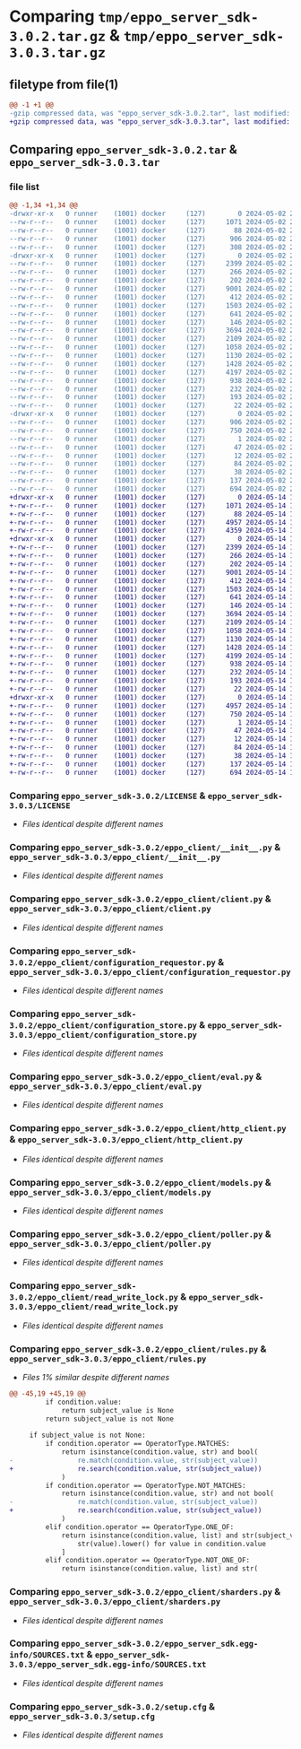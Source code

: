 # Comparing `tmp/eppo_server_sdk-3.0.2.tar.gz` & `tmp/eppo_server_sdk-3.0.3.tar.gz`

## filetype from file(1)

```diff
@@ -1 +1 @@
-gzip compressed data, was "eppo_server_sdk-3.0.2.tar", last modified: Thu May  2 23:36:50 2024, max compression
+gzip compressed data, was "eppo_server_sdk-3.0.3.tar", last modified: Tue May 14 16:43:09 2024, max compression
```

## Comparing `eppo_server_sdk-3.0.2.tar` & `eppo_server_sdk-3.0.3.tar`

### file list

```diff
@@ -1,34 +1,34 @@
-drwxr-xr-x   0 runner    (1001) docker     (127)        0 2024-05-02 23:36:50.567749 eppo_server_sdk-3.0.2/
--rw-r--r--   0 runner    (1001) docker     (127)     1071 2024-05-02 23:36:46.000000 eppo_server_sdk-3.0.2/LICENSE
--rw-r--r--   0 runner    (1001) docker     (127)       88 2024-05-02 23:36:46.000000 eppo_server_sdk-3.0.2/MANIFEST.in
--rw-r--r--   0 runner    (1001) docker     (127)      906 2024-05-02 23:36:50.567749 eppo_server_sdk-3.0.2/PKG-INFO
--rw-r--r--   0 runner    (1001) docker     (127)      308 2024-05-02 23:36:46.000000 eppo_server_sdk-3.0.2/README.md
-drwxr-xr-x   0 runner    (1001) docker     (127)        0 2024-05-02 23:36:50.567749 eppo_server_sdk-3.0.2/eppo_client/
--rw-r--r--   0 runner    (1001) docker     (127)     2399 2024-05-02 23:36:46.000000 eppo_server_sdk-3.0.2/eppo_client/__init__.py
--rw-r--r--   0 runner    (1001) docker     (127)      266 2024-05-02 23:36:46.000000 eppo_server_sdk-3.0.2/eppo_client/assignment_logger.py
--rw-r--r--   0 runner    (1001) docker     (127)      202 2024-05-02 23:36:46.000000 eppo_server_sdk-3.0.2/eppo_client/base_model.py
--rw-r--r--   0 runner    (1001) docker     (127)     9001 2024-05-02 23:36:46.000000 eppo_server_sdk-3.0.2/eppo_client/client.py
--rw-r--r--   0 runner    (1001) docker     (127)      412 2024-05-02 23:36:46.000000 eppo_server_sdk-3.0.2/eppo_client/config.py
--rw-r--r--   0 runner    (1001) docker     (127)     1503 2024-05-02 23:36:46.000000 eppo_server_sdk-3.0.2/eppo_client/configuration_requestor.py
--rw-r--r--   0 runner    (1001) docker     (127)      641 2024-05-02 23:36:46.000000 eppo_server_sdk-3.0.2/eppo_client/configuration_store.py
--rw-r--r--   0 runner    (1001) docker     (127)      146 2024-05-02 23:36:46.000000 eppo_server_sdk-3.0.2/eppo_client/constants.py
--rw-r--r--   0 runner    (1001) docker     (127)     3694 2024-05-02 23:36:46.000000 eppo_server_sdk-3.0.2/eppo_client/eval.py
--rw-r--r--   0 runner    (1001) docker     (127)     2109 2024-05-02 23:36:46.000000 eppo_server_sdk-3.0.2/eppo_client/http_client.py
--rw-r--r--   0 runner    (1001) docker     (127)     1058 2024-05-02 23:36:46.000000 eppo_server_sdk-3.0.2/eppo_client/models.py
--rw-r--r--   0 runner    (1001) docker     (127)     1130 2024-05-02 23:36:46.000000 eppo_server_sdk-3.0.2/eppo_client/poller.py
--rw-r--r--   0 runner    (1001) docker     (127)     1428 2024-05-02 23:36:46.000000 eppo_server_sdk-3.0.2/eppo_client/read_write_lock.py
--rw-r--r--   0 runner    (1001) docker     (127)     4197 2024-05-02 23:36:46.000000 eppo_server_sdk-3.0.2/eppo_client/rules.py
--rw-r--r--   0 runner    (1001) docker     (127)      938 2024-05-02 23:36:46.000000 eppo_server_sdk-3.0.2/eppo_client/sharders.py
--rw-r--r--   0 runner    (1001) docker     (127)      232 2024-05-02 23:36:46.000000 eppo_server_sdk-3.0.2/eppo_client/types.py
--rw-r--r--   0 runner    (1001) docker     (127)      193 2024-05-02 23:36:46.000000 eppo_server_sdk-3.0.2/eppo_client/validation.py
--rw-r--r--   0 runner    (1001) docker     (127)       22 2024-05-02 23:36:46.000000 eppo_server_sdk-3.0.2/eppo_client/version.py
-drwxr-xr-x   0 runner    (1001) docker     (127)        0 2024-05-02 23:36:50.567749 eppo_server_sdk-3.0.2/eppo_server_sdk.egg-info/
--rw-r--r--   0 runner    (1001) docker     (127)      906 2024-05-02 23:36:50.000000 eppo_server_sdk-3.0.2/eppo_server_sdk.egg-info/PKG-INFO
--rw-r--r--   0 runner    (1001) docker     (127)      750 2024-05-02 23:36:50.000000 eppo_server_sdk-3.0.2/eppo_server_sdk.egg-info/SOURCES.txt
--rw-r--r--   0 runner    (1001) docker     (127)        1 2024-05-02 23:36:50.000000 eppo_server_sdk-3.0.2/eppo_server_sdk.egg-info/dependency_links.txt
--rw-r--r--   0 runner    (1001) docker     (127)       47 2024-05-02 23:36:50.000000 eppo_server_sdk-3.0.2/eppo_server_sdk.egg-info/requires.txt
--rw-r--r--   0 runner    (1001) docker     (127)       12 2024-05-02 23:36:50.000000 eppo_server_sdk-3.0.2/eppo_server_sdk.egg-info/top_level.txt
--rw-r--r--   0 runner    (1001) docker     (127)       84 2024-05-02 23:36:46.000000 eppo_server_sdk-3.0.2/pyproject.toml
--rw-r--r--   0 runner    (1001) docker     (127)       38 2024-05-02 23:36:46.000000 eppo_server_sdk-3.0.2/requirements-test.txt
--rw-r--r--   0 runner    (1001) docker     (127)      137 2024-05-02 23:36:46.000000 eppo_server_sdk-3.0.2/requirements.txt
--rw-r--r--   0 runner    (1001) docker     (127)      694 2024-05-02 23:36:50.571749 eppo_server_sdk-3.0.2/setup.cfg
+drwxr-xr-x   0 runner    (1001) docker     (127)        0 2024-05-14 16:43:09.919875 eppo_server_sdk-3.0.3/
+-rw-r--r--   0 runner    (1001) docker     (127)     1071 2024-05-14 16:43:06.000000 eppo_server_sdk-3.0.3/LICENSE
+-rw-r--r--   0 runner    (1001) docker     (127)       88 2024-05-14 16:43:06.000000 eppo_server_sdk-3.0.3/MANIFEST.in
+-rw-r--r--   0 runner    (1001) docker     (127)     4957 2024-05-14 16:43:09.919875 eppo_server_sdk-3.0.3/PKG-INFO
+-rw-r--r--   0 runner    (1001) docker     (127)     4359 2024-05-14 16:43:06.000000 eppo_server_sdk-3.0.3/README.md
+drwxr-xr-x   0 runner    (1001) docker     (127)        0 2024-05-14 16:43:09.919875 eppo_server_sdk-3.0.3/eppo_client/
+-rw-r--r--   0 runner    (1001) docker     (127)     2399 2024-05-14 16:43:06.000000 eppo_server_sdk-3.0.3/eppo_client/__init__.py
+-rw-r--r--   0 runner    (1001) docker     (127)      266 2024-05-14 16:43:06.000000 eppo_server_sdk-3.0.3/eppo_client/assignment_logger.py
+-rw-r--r--   0 runner    (1001) docker     (127)      202 2024-05-14 16:43:06.000000 eppo_server_sdk-3.0.3/eppo_client/base_model.py
+-rw-r--r--   0 runner    (1001) docker     (127)     9001 2024-05-14 16:43:06.000000 eppo_server_sdk-3.0.3/eppo_client/client.py
+-rw-r--r--   0 runner    (1001) docker     (127)      412 2024-05-14 16:43:06.000000 eppo_server_sdk-3.0.3/eppo_client/config.py
+-rw-r--r--   0 runner    (1001) docker     (127)     1503 2024-05-14 16:43:06.000000 eppo_server_sdk-3.0.3/eppo_client/configuration_requestor.py
+-rw-r--r--   0 runner    (1001) docker     (127)      641 2024-05-14 16:43:06.000000 eppo_server_sdk-3.0.3/eppo_client/configuration_store.py
+-rw-r--r--   0 runner    (1001) docker     (127)      146 2024-05-14 16:43:06.000000 eppo_server_sdk-3.0.3/eppo_client/constants.py
+-rw-r--r--   0 runner    (1001) docker     (127)     3694 2024-05-14 16:43:06.000000 eppo_server_sdk-3.0.3/eppo_client/eval.py
+-rw-r--r--   0 runner    (1001) docker     (127)     2109 2024-05-14 16:43:06.000000 eppo_server_sdk-3.0.3/eppo_client/http_client.py
+-rw-r--r--   0 runner    (1001) docker     (127)     1058 2024-05-14 16:43:06.000000 eppo_server_sdk-3.0.3/eppo_client/models.py
+-rw-r--r--   0 runner    (1001) docker     (127)     1130 2024-05-14 16:43:06.000000 eppo_server_sdk-3.0.3/eppo_client/poller.py
+-rw-r--r--   0 runner    (1001) docker     (127)     1428 2024-05-14 16:43:06.000000 eppo_server_sdk-3.0.3/eppo_client/read_write_lock.py
+-rw-r--r--   0 runner    (1001) docker     (127)     4199 2024-05-14 16:43:06.000000 eppo_server_sdk-3.0.3/eppo_client/rules.py
+-rw-r--r--   0 runner    (1001) docker     (127)      938 2024-05-14 16:43:06.000000 eppo_server_sdk-3.0.3/eppo_client/sharders.py
+-rw-r--r--   0 runner    (1001) docker     (127)      232 2024-05-14 16:43:06.000000 eppo_server_sdk-3.0.3/eppo_client/types.py
+-rw-r--r--   0 runner    (1001) docker     (127)      193 2024-05-14 16:43:06.000000 eppo_server_sdk-3.0.3/eppo_client/validation.py
+-rw-r--r--   0 runner    (1001) docker     (127)       22 2024-05-14 16:43:06.000000 eppo_server_sdk-3.0.3/eppo_client/version.py
+drwxr-xr-x   0 runner    (1001) docker     (127)        0 2024-05-14 16:43:09.919875 eppo_server_sdk-3.0.3/eppo_server_sdk.egg-info/
+-rw-r--r--   0 runner    (1001) docker     (127)     4957 2024-05-14 16:43:09.000000 eppo_server_sdk-3.0.3/eppo_server_sdk.egg-info/PKG-INFO
+-rw-r--r--   0 runner    (1001) docker     (127)      750 2024-05-14 16:43:09.000000 eppo_server_sdk-3.0.3/eppo_server_sdk.egg-info/SOURCES.txt
+-rw-r--r--   0 runner    (1001) docker     (127)        1 2024-05-14 16:43:09.000000 eppo_server_sdk-3.0.3/eppo_server_sdk.egg-info/dependency_links.txt
+-rw-r--r--   0 runner    (1001) docker     (127)       47 2024-05-14 16:43:09.000000 eppo_server_sdk-3.0.3/eppo_server_sdk.egg-info/requires.txt
+-rw-r--r--   0 runner    (1001) docker     (127)       12 2024-05-14 16:43:09.000000 eppo_server_sdk-3.0.3/eppo_server_sdk.egg-info/top_level.txt
+-rw-r--r--   0 runner    (1001) docker     (127)       84 2024-05-14 16:43:06.000000 eppo_server_sdk-3.0.3/pyproject.toml
+-rw-r--r--   0 runner    (1001) docker     (127)       38 2024-05-14 16:43:06.000000 eppo_server_sdk-3.0.3/requirements-test.txt
+-rw-r--r--   0 runner    (1001) docker     (127)      137 2024-05-14 16:43:06.000000 eppo_server_sdk-3.0.3/requirements.txt
+-rw-r--r--   0 runner    (1001) docker     (127)      694 2024-05-14 16:43:09.923875 eppo_server_sdk-3.0.3/setup.cfg
```

### Comparing `eppo_server_sdk-3.0.2/LICENSE` & `eppo_server_sdk-3.0.3/LICENSE`

 * *Files identical despite different names*

### Comparing `eppo_server_sdk-3.0.2/eppo_client/__init__.py` & `eppo_server_sdk-3.0.3/eppo_client/__init__.py`

 * *Files identical despite different names*

### Comparing `eppo_server_sdk-3.0.2/eppo_client/client.py` & `eppo_server_sdk-3.0.3/eppo_client/client.py`

 * *Files identical despite different names*

### Comparing `eppo_server_sdk-3.0.2/eppo_client/configuration_requestor.py` & `eppo_server_sdk-3.0.3/eppo_client/configuration_requestor.py`

 * *Files identical despite different names*

### Comparing `eppo_server_sdk-3.0.2/eppo_client/configuration_store.py` & `eppo_server_sdk-3.0.3/eppo_client/configuration_store.py`

 * *Files identical despite different names*

### Comparing `eppo_server_sdk-3.0.2/eppo_client/eval.py` & `eppo_server_sdk-3.0.3/eppo_client/eval.py`

 * *Files identical despite different names*

### Comparing `eppo_server_sdk-3.0.2/eppo_client/http_client.py` & `eppo_server_sdk-3.0.3/eppo_client/http_client.py`

 * *Files identical despite different names*

### Comparing `eppo_server_sdk-3.0.2/eppo_client/models.py` & `eppo_server_sdk-3.0.3/eppo_client/models.py`

 * *Files identical despite different names*

### Comparing `eppo_server_sdk-3.0.2/eppo_client/poller.py` & `eppo_server_sdk-3.0.3/eppo_client/poller.py`

 * *Files identical despite different names*

### Comparing `eppo_server_sdk-3.0.2/eppo_client/read_write_lock.py` & `eppo_server_sdk-3.0.3/eppo_client/read_write_lock.py`

 * *Files identical despite different names*

### Comparing `eppo_server_sdk-3.0.2/eppo_client/rules.py` & `eppo_server_sdk-3.0.3/eppo_client/rules.py`

 * *Files 1% similar despite different names*

```diff
@@ -45,19 +45,19 @@
         if condition.value:
             return subject_value is None
         return subject_value is not None
 
     if subject_value is not None:
         if condition.operator == OperatorType.MATCHES:
             return isinstance(condition.value, str) and bool(
-                re.match(condition.value, str(subject_value))
+                re.search(condition.value, str(subject_value))
             )
         if condition.operator == OperatorType.NOT_MATCHES:
             return isinstance(condition.value, str) and not bool(
-                re.match(condition.value, str(subject_value))
+                re.search(condition.value, str(subject_value))
             )
         elif condition.operator == OperatorType.ONE_OF:
             return isinstance(condition.value, list) and str(subject_value).lower() in [
                 str(value).lower() for value in condition.value
             ]
         elif condition.operator == OperatorType.NOT_ONE_OF:
             return isinstance(condition.value, list) and str(
```

### Comparing `eppo_server_sdk-3.0.2/eppo_client/sharders.py` & `eppo_server_sdk-3.0.3/eppo_client/sharders.py`

 * *Files identical despite different names*

### Comparing `eppo_server_sdk-3.0.2/eppo_server_sdk.egg-info/SOURCES.txt` & `eppo_server_sdk-3.0.3/eppo_server_sdk.egg-info/SOURCES.txt`

 * *Files identical despite different names*

### Comparing `eppo_server_sdk-3.0.2/setup.cfg` & `eppo_server_sdk-3.0.3/setup.cfg`

 * *Files identical despite different names*

